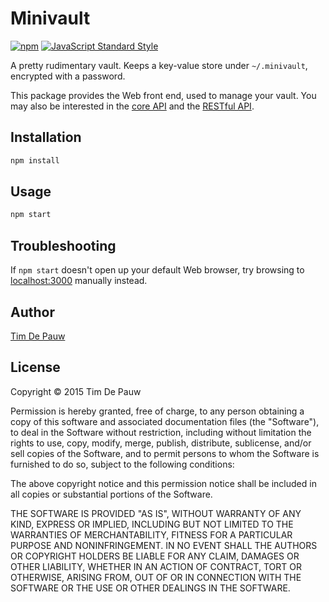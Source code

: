 # Minivault

[![npm](https://img.shields.io/npm/v/minivault.svg)](https://www.npmjs.com/package/minivault) [![JavaScript Standard Style](https://img.shields.io/badge/code%20style-standard-brightgreen.svg)](https://github.com/feross/standard)

A pretty rudimentary vault. Keeps a key-value store under `~/.minivault`,
encrypted with a password.

This package provides the Web front end, used to manage your vault.
You may also be interested in the
[core API](https://www.npmjs.com/package/minivault-core)
and the
[RESTful API](https://www.npmjs.com/package/minivault-rest).

## Installation

```bash
npm install
```

## Usage

```bash
npm start
```

## Troubleshooting

If `npm start` doesn't open up your default Web browser, try browsing to
[localhost:3000](http://localhost:3000/) manually instead.

## Author

[Tim De Pauw](https://tmdpw.eu/)

## License

Copyright &copy; 2015 Tim De Pauw

Permission is hereby granted, free of charge, to any person obtaining a copy
of this software and associated documentation files (the "Software"), to deal
in the Software without restriction, including without limitation the rights
to use, copy, modify, merge, publish, distribute, sublicense, and/or sell
copies of the Software, and to permit persons to whom the Software is
furnished to do so, subject to the following conditions:

The above copyright notice and this permission notice shall be included in all
copies or substantial portions of the Software.

THE SOFTWARE IS PROVIDED "AS IS", WITHOUT WARRANTY OF ANY KIND, EXPRESS OR
IMPLIED, INCLUDING BUT NOT LIMITED TO THE WARRANTIES OF MERCHANTABILITY,
FITNESS FOR A PARTICULAR PURPOSE AND NONINFRINGEMENT. IN NO EVENT SHALL THE
AUTHORS OR COPYRIGHT HOLDERS BE LIABLE FOR ANY CLAIM, DAMAGES OR OTHER
LIABILITY, WHETHER IN AN ACTION OF CONTRACT, TORT OR OTHERWISE, ARISING FROM,
OUT OF OR IN CONNECTION WITH THE SOFTWARE OR THE USE OR OTHER DEALINGS IN THE
SOFTWARE.
